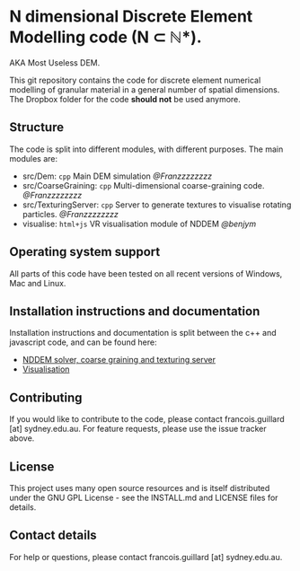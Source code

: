 # N dimensional Discrete Element Modelling code (N ⊂ ℕ*).
AKA Most Useless DEM.
 
This git repository contains the code for discrete element numerical modelling of granular material in a general number of spatial dimensions. The Dropbox folder for the code **should not** be used anymore.  

## Structure
The code is split into different modules, with different purposes. The main modules are:
- src/Dem: `cpp` Main DEM simulation *@Franzzzzzzzz*
- src/CoarseGraining: `cpp` Multi-dimensional coarse-graining code. *@Franzzzzzzzz*
- src/TexturingServer: `cpp` Server to generate textures to visualise rotating particles. *@Franzzzzzzzz*
- visualise: `html+js` VR visualisation module of NDDEM *@benjym*

## Operating system support
All parts of this code have been tested on all recent versions of Windows, Mac and Linux.

## Installation instructions and documentation
Installation instructions and documentation is split between the c++ and javascript code, and can be found here:
 - [NDDEM solver, coarse graining and texturing server](https://franzzzzzzzz.github.io/NDDEM/CppCode/html/index.html)
 - [Visualisation](https://franzzzzzzzz.github.io/NDDEM/visualise/docs/index.html)
<!-- Additional information and project progress are available as a [Dropbox Paper](https://paper.dropbox.com/doc/N-Dimensional-DEM--ATnZ6ZOpm18JqKQGFYDe3eS0Ag-cM3nXtl2Yy4gNNfqlNYeS). -->

## Contributing
If you would like to contribute to the code, please contact francois.guillard [at] sydney.edu.au. For feature requests, please use the issue tracker above.

## License
This project uses many open source resources and is itself distributed under the GNU GPL License - see the INSTALL.md and LICENSE files for details.

## Contact details
For help or questions, please contact francois.guillard [at] sydney.edu.au.

<!--- Edited 27/04/2020. -->
